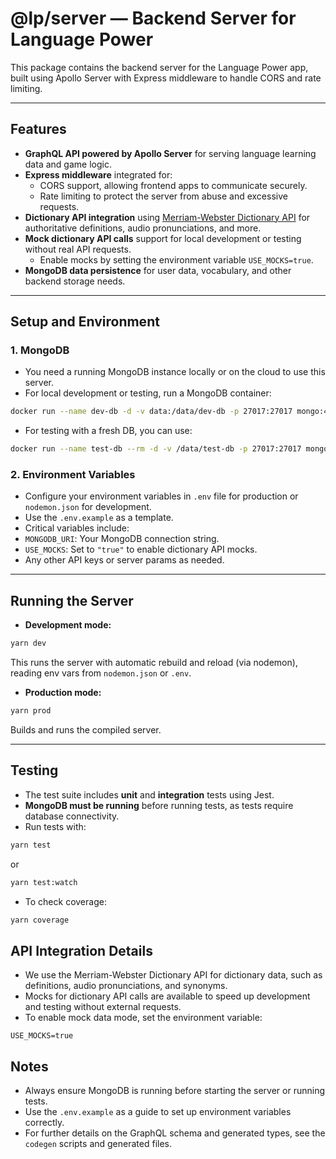 # @lp/server — Backend Server for Language Power

This package contains the backend server for the Language Power app, built using Apollo Server with Express middleware to handle CORS and rate limiting.

---

## Features

- **GraphQL API powered by Apollo Server** for serving language learning data and game logic.
- **Express middleware** integrated for:
  - CORS support, allowing frontend apps to communicate securely.
  - Rate limiting to protect the server from abuse and excessive requests.
- **Dictionary API integration** using [Merriam-Webster Dictionary API](https://dictionaryapi.com/) for authoritative definitions, audio pronunciations, and more.
- **Mock dictionary API calls** support for local development or testing without real API requests.
  - Enable mocks by setting the environment variable `USE_MOCKS=true`.
- **MongoDB data persistence** for user data, vocabulary, and other backend storage needs.

---

## Setup and Environment

### 1. MongoDB

- You need a running MongoDB instance locally or on the cloud to use this server.
- For local development or testing, run a MongoDB container:

```bash
docker run --name dev-db -d -v data:/data/dev-db -p 27017:27017 mongo:4.2
```

- For testing with a fresh DB, you can use:

```bash
docker run --name test-db --rm -d -v /data/test-db -p 27017:27017 mongo:4.2
```

### 2. Environment Variables

- Configure your environment variables in `.env` file for production or `nodemon.json` for development.
- Use the `.env.example` as a template.
- Critical variables include:
- `MONGODB_URI`: Your MongoDB connection string.
- `USE_MOCKS`: Set to `"true"` to enable dictionary API mocks.
- Any other API keys or server params as needed.

---

## Running the Server

- **Development mode:**

```bash
yarn dev
```

This runs the server with automatic rebuild and reload (via nodemon), reading env vars from `nodemon.json` or `.env`.

- **Production mode:**

```bash
yarn prod
```

Builds and runs the compiled server.

---

## Testing

- The test suite includes **unit** and **integration** tests using Jest.
- **MongoDB must be running** before running tests, as tests require database connectivity.
- Run tests with:

```bash
yarn test
```

or

```bash
yarn test:watch
```

- To check coverage:

```bash
yarn coverage
```

## API Integration Details

- We use the Merriam-Webster Dictionary API for dictionary data, such as definitions, audio pronunciations, and synonyms.
- Mocks for dictionary API calls are available to speed up development and testing without external requests.
- To enable mock data mode, set the environment variable:

```
USE_MOCKS=true
```

## Notes

- Always ensure MongoDB is running before starting the server or running tests.
- Use the `.env.example` as a guide to set up environment variables correctly.
- For further details on the GraphQL schema and generated types, see the `codegen` scripts and generated files.
